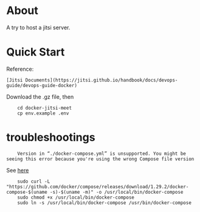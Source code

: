 # About

A try to host a jitsi server.

# Quick Start

Reference:

    [Jitsi Documents](https://jitsi.github.io/handbook/docs/devops-guide/devops-guide-docker)

Download the .gz file, then

```
    cd docker-jitsi-meet
	cp env.example .env
```

# troubleshootings

```
    Version in “./docker-compose.yml” is unsupported. You might be seeing this error because you're using the wrong Compose file version
```

See [here](https://stackoverflow.com/a/42157613/7362888)

```
    sudo curl -L "https://github.com/docker/compose/releases/download/1.29.2/docker-compose-$(uname -s)-$(uname -m)" -o /usr/local/bin/docker-compose
    sudo chmod +x /usr/local/bin/docker-compose
    sudo ln -s /usr/local/bin/docker-compose /usr/bin/docker-compose
```
